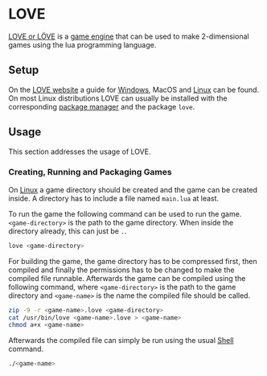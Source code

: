 # LOVE

[LOVE or LÖVE](https://love2d.org) is a [game engine](/wiki/game_engine.md) that can be used
to make 2-dimensional games using the lua programming language.

## Setup

On the [LOVE website](https://love2d.org/wiki/Getting_Started) a guide for
[Windows](/wiki/windows.md), MacOS and [Linux](/wiki/linux.md) can be found.
On most Linux distributions LOVE can usually be installed with the corresponding
[package manager](/wiki/linux/package_manager.md) and the package `love`.

## Usage

This section addresses the usage of LOVE.

### Creating, Running and Packaging Games

On [Linux](/wiki/linux.md) a game directory should be created and the game can be created inside.
A directory has to include a file named `main.lua` at least.

To run the game the following command can be used to run the game.
`<game-directory>` is the path to the game directory.
When inside the directory already, this can just be `.`.

```sh
love <game-directory>
```

For building the game, the game directory has to be compressed first, then compiled and finally the
permissions has to be changed to make the compiled file runnable.
Afterwards the game can be compiled using the following command, where `<game-directory>` is the
path to the game directory and `<game-name>` is the name the compiled file should be called.

```sh
zip -9 -r <game-name>.love <game-directory>
cat /usr/bin/love <game-name>.love > <game-name>
chmod a+x <game-name>
```

Afterwards the compiled file can simply be run using the usual [Shell](/wiki/linux/shell.md)
command.

```sh
./<game-name>
```
